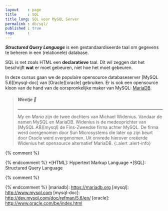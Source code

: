 ```yaml
---
layout    : page
title     : SQL
title_long: SQL voor MySQL Server
permalink : db/sql/
published : true
tags      :
---
```


***Structured Query Language*** is een gestandaardiseerde taal om gegevens te beheren in een (relationele) database.

SQL is net zoals HTML een **declaratieve** taal. Dit wil zeggen dat het beschrijft **wat** er moet gebeuren, niet hoe het moet gebeuren.

In deze cursus gaan we de populaire opensource databaseserver [MySQL 5.6][mysql-doc] van [Oracle][oracle] gebruiken. Er is ook een opensource kloon van de hand van de oorspronkelijke maker van MySQL: [MariaDB](https://mariadb.org/).

> ##### **Weetje** :book:
> ---
> *My* en *Maria* zijn de twee dochters van Michael Widenius. Vandaar de namen MySQL en MariaDB. Widenius is de medeoprichter van [MySQL AB][mysql] de Fins-Zweedse firma achter MySQL. De firma werd overgenomen door Sun Microsystems die later op zijn beurt door Oracle werd overgenomen. Uit onvrede hierover creëerde Widenius het opensource alternatief MariaDB.
{:.alert .alert-info}


{% comment %}
<!-- ⚓ Afkortingen -->
{% endcomment %}
*[HTML]:                    Hypertext Markup Language
*[SQL]:                     Structured Query Language

{% comment %}
<!-- ⚓ Hyperlinks -->
{% endcomment %}
[mariadb]:                  https://mariadb.org
[mysql]:                    http://www.mysql.com
[mysql-doc]:                http://dev.mysql.com/doc/refman/5.6/en/
[oracle]:                   http://www.oracle.com/be/index.html
